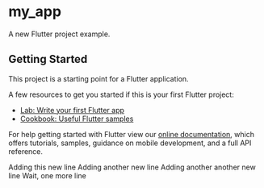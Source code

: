 # my_app

A new Flutter project example.

## Getting Started

This project is a starting point for a Flutter application.

A few resources to get you started if this is your first Flutter project:

- [Lab: Write your first Flutter app](https://flutter.dev/docs/get-started/codelab)
- [Cookbook: Useful Flutter samples](https://flutter.dev/docs/cookbook)

For help getting started with Flutter view our
[online documentation](https://flutter.dev/docs), which offers tutorials,
samples, guidance on mobile development, and a full API reference.

Adding this new line
Adding another new line
Adding another another new line
Wait, one more line
